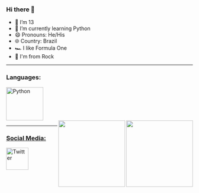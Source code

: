 ### Hi there 👋                                          


- 🔭 I’m 13                                               
- 🌱 I’m currently learning Python                          
- 😄 Pronouns: He/His
- 🌐 Country: Brazil
- 🏎️ I like Formula One
- 🎵 I'm from Rock

------------------------------------------------------------------------------------------------------------------------------------------------

### Languages:

<div>
  <a href="https://www.python.org/">
  <img align="center" alt="Python" height="90" width="100" src="https://cdn.jsdelivr.net/gh/devicons/devicon/icons/python/python-original.svg" />
</div>

<div>
  <a href="https://open.spotify.com/playlist/4diZl6gD3aUIcOWl3GnDYF">
  <img align="right" height="180em" src="https://cdn.discordapp.com/attachments/930496753164251227/930517771136163860/eolnd5fsw3o61.jpg"/>
</div>
 
<div>
  <a href="https://en.wikipedia.org/wiki/Ayrton_Senna">
  <img align="right" height="180em" src="http://3.bp.blogspot.com/-STbskeERyy4/UiKF26E5uKI/AAAAAAAAN6s/5d-1GCaBL74/s1600/senna_1993_blog.jpg"/>
</div>
 
------------------------------------------------------------------------------------------------------------------------------------------------

### Social Media:

<div>
  <a href="https://twitter.com/Ga_briel22_">
  <img align="center" alt="Twitter" height="60" width="60" src="https://cdn-icons-png.flaticon.com/512/124/124021.png" />
</div>

